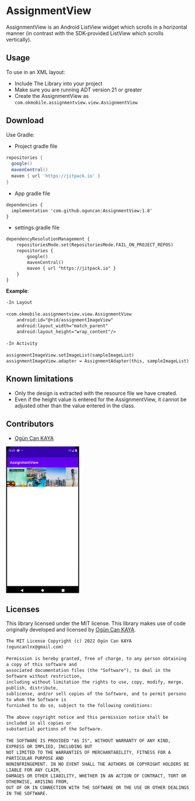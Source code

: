 # AssignmentView

AssignmentView is an Android ListView widget which scrolls in a horizontal manner (in contrast with the SDK-provided ListView which scrolls vertically).

## Usage
To use in an XML layout:
 - Include The Library into your project
 - Make sure you are running ADT version 21 or greater
 - Create the AssignmentView as `com.okmobile.assignmentview.view.AssignmentView`

Download
--------
Use Gradle:

- Project gradle file
```gradle
repositories {
  google()
  mavenCentral()
  maven { url 'https://jitpack.io' }
}
```
- App gradle file

```
dependencies {
  implementation 'com.github.oguncan:AssignmentView:1.8'
}
```
- settings.gradle file
```
dependencyResolutionManagement {
    repositoriesMode.set(RepositoriesMode.FAIL_ON_PROJECT_REPOS)
    repositories {
        google()
        mavenCentral()
        maven { url "https://jitpack.io" }
    }
}
```

**Example**:

    -In Layout

    <com.okmobile.assignmentview.view.AssignmentView
        android:id="@+id/assignmentImageView"
        android:layout_width="match_parent"
        android:layout_height="wrap_content"/>
        
    -In Activity
    
    assignmentImageView.setImageList(sampleImageList)
    assignmentImageView.adapter = AssignmentAdapter(this, sampleImageList)

## Known limitations
 - Only the design is extracted with the resource file we have created.
 - Even if the height value is entered for the AssignmentView, it cannot be adjusted other than the value entered in the class.

## Contributors

 - [Ogün Can KAYA](https://github.com/oguncan)

<img src="https://github.com/oguncan/AssignmentView/blob/master/Screen%20Shot%202022-01-17%20at%2022.29.34.png" data-canonical-src="https://github.com/oguncan/AssignmentView/blob/master/Screen%20Shot%202022-01-17%20at%2022.29.34.png" width="200" height="400" />

## Licenses

This library licensed under the MIT license. This library makes use of code originally developed and licensed by [Ogün Can KAYA](https://github.com/oguncan).

    The MIT License Copyright (c) 2022 Ogün Can KAYA (oguncanlnx@gmail.com)
    
    Permission is hereby granted, free of charge, to any person obtaining a copy of this software and
    associated documentation files (the "Software"), to deal in the Software without restriction,
    including without limitation the rights to use, copy, modify, merge, publish, distribute,
    sublicense, and/or sell copies of the Software, and to permit persons to whom the Software is
    furnished to do so, subject to the following conditions:
    
    The above copyright notice and this permission notice shall be included in all copies or
    substantial portions of the Software.
    
    THE SOFTWARE IS PROVIDED "AS IS", WITHOUT WARRANTY OF ANY KIND, EXPRESS OR IMPLIED, INCLUDING BUT
    NOT LIMITED TO THE WARRANTIES OF MERCHANTABILITY, FITNESS FOR A PARTICULAR PURPOSE AND
    NONINFRINGEMENT. IN NO EVENT SHALL THE AUTHORS OR COPYRIGHT HOLDERS BE LIABLE FOR ANY CLAIM,
    DAMAGES OR OTHER LIABILITY, WHETHER IN AN ACTION OF CONTRACT, TORT OR OTHERWISE, ARISING FROM,
    OUT OF OR IN CONNECTION WITH THE SOFTWARE OR THE USE OR OTHER DEALINGS IN THE SOFTWARE.
